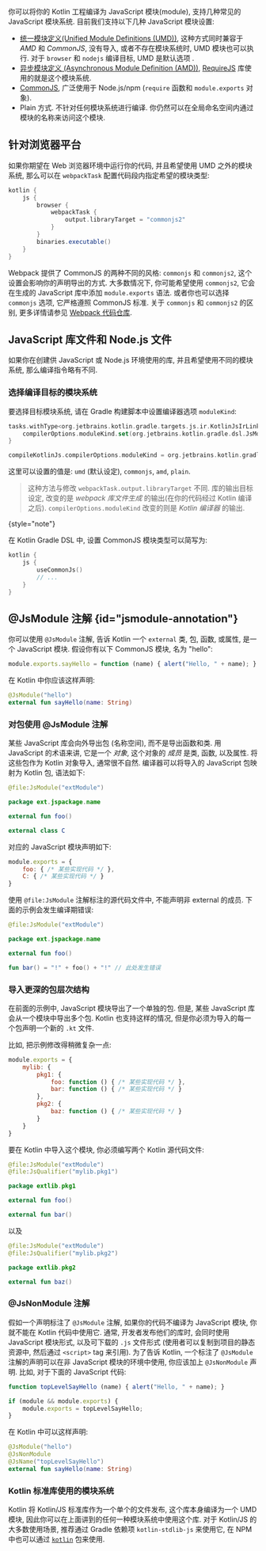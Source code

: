 [//]: # (title: JavaScript 模块)

你可以将你的 Kotlin 工程编译为 JavaScript 模块(module), 支持几种常见的 JavaScript 模块系统.
目前我们支持以下几种 JavaScript 模块设置:

- [统一模块定义(Unified Module Definitions (UMD))](https://github.com/umdjs/umd),
  这种方式同时兼容于 *AMD* 和 *CommonJS*,
  没有导入, 或者不存在模块系统时, UMD 模块也可以执行.
  对于 `browser` 和 `nodejs` 编译目标, UMD 是默认选项 .
- [异步模块定义 (Asynchronous Module Definition (AMD))](https://github.com/amdjs/amdjs-api/wiki/AMD),
  [RequireJS](https://requirejs.org/) 库使用的就是这个模块系统.
- [CommonJS](http://wiki.commonjs.org/wiki/Modules/1.1),
  广泛使用于 Node.js/npm (`require` 函数和 `module.exports` 对象).
- Plain 方式. 不针对任何模块系统进行编译. 你仍然可以在全局命名空间内通过模块的名称来访问这个模块.

## 针对浏览器平台

如果你期望在 Web 浏览器环境中运行你的代码, 并且希望使用 UMD 之外的模块系统,
那么可以在 `webpackTask` 配置代码段内指定希望的模块类型:

```groovy
kotlin {
    js {
        browser {
            webpackTask {
                output.libraryTarget = "commonjs2"
            }
        }
        binaries.executable()
    }
}

```

Webpack 提供了 CommonJS 的两种不同的风格: `commonjs` 和 `commonjs2`,
这个设置会影响你的声明导出的方式.
大多数情况下, 你可能希望使用 `commonjs2`, 它会在生成的 JavaScript 库中添加 `module.exports` 语法.
或者你也可以选择 `commonjs` 选项, 它严格遵照 CommonJS 标准.
关于 `commonjs` 和 `commonjs2` 的区别, 更多详情请参见 [Webpack 代码仓库](https://github.com/webpack/webpack/issues/1114).

## JavaScript 库文件和 Node.js 文件

如果你在创建供 JavaScript 或 Node.js 环境使用的库,
并且希望使用不同的模块系统, 那么编译指令略有不同.

### 选择编译目标的模块系统

要选择目标模块系统, 请在 Gradle 构建脚本中设置编译器选项 `moduleKind`:

<tabs group="build-script">
<tab title="Kotlin" group-key="kotlin">

```kotlin
tasks.withType<org.jetbrains.kotlin.gradle.targets.js.ir.KotlinJsIrLink> {
    compilerOptions.moduleKind.set(org.jetbrains.kotlin.gradle.dsl.JsModuleKind.MODULE_COMMONJS)
}
```

</tab>
<tab title="Groovy" group-key="groovy">

```groovy
compileKotlinJs.compilerOptions.moduleKind = org.jetbrains.kotlin.gradle.dsl.JsModuleKind.MODULE_COMMONJS
```

</tab>
</tabs>

这里可以设置的值是: `umd` (默认设定), `commonjs`, `amd`, `plain`.

> 这种方法与修改 `webpackTask.output.libraryTarget` 不同.
> 库的输出目标设定, 改变的是 _webpack 库文件生成_ 的输出(在你的代码经过 Kotlin 编译之后).
> `compilerOptions.moduleKind` 改变的则是 _Kotlin 编译器_ 的输出.
>
{style="note"}

在 Kotlin Gradle DSL 中, 设置 CommonJS 模块类型可以简写为:

```kotlin
kotlin {
    js {
        useCommonJs()
        // ...
    }
}
```

## @JsModule 注解 {id="jsmodule-annotation"}

你可以使用 `@JsModule` 注解, 告诉 Kotlin 一个 `external` 类, 包, 函数, 或属性, 是一个 JavaScript 模块.
假设你有以下 CommonJS 模块, 名为 "hello":

```javascript
module.exports.sayHello = function (name) { alert("Hello, " + name); }
```

在 Kotlin 中你应该这样声明:

```kotlin
@JsModule("hello")
external fun sayHello(name: String)
```

### 对包使用 @JsModule 注解

某些 JavaScript 库会向外导出包 (名称空间), 而不是导出函数和类.
用 JavaScript 的术语来讲, 它是一个 *对象*, 这个对象的 *成员* 是类, 函数, 以及属性.
将这些包作为 Kotlin 对象导入, 通常很不自然.
编译器可以将导入的 JavaScript 包映射为 Kotlin 包, 语法如下:

```kotlin
@file:JsModule("extModule")

package ext.jspackage.name

external fun foo()

external class C
```

对应的 JavaScript 模块声明如下:

```javascript
module.exports = {
    foo: { /* 某些实现代码 */ },
    C: { /* 某些实现代码 */ }
}
```

使用 `@file:JsModule` 注解标注的源代码文件中, 不能声明非 external 的成员.
下面的示例会发生编译期错误:

```kotlin
@file:JsModule("extModule")

package ext.jspackage.name

external fun foo()

fun bar() = "!" + foo() + "!" // 此处发生错误
```

### 导入更深的包层次结构

在前面的示例中, JavaScript 模块导出了一个单独的包.
但是, 某些 JavaScript 库会从一个模块中导出多个包.
Kotlin 也支持这样的情况, 但是你必须为导入的每一个包声明一个新的 `.kt` 文件.

比如, 把示例修改得稍微复杂一点:

```javascript
module.exports = {
    mylib: {
        pkg1: {
            foo: function () { /* 某些实现代码 */ },
            bar: function () { /* 某些实现代码 */ }
        },
        pkg2: {
            baz: function () { /* 某些实现代码 */ }
        }
    }
}
```

要在 Kotlin 中导入这个模块, 你必须编写两个 Kotlin 源代码文件:

```kotlin
@file:JsModule("extModule")
@file:JsQualifier("mylib.pkg1")

package extlib.pkg1

external fun foo()

external fun bar()
```

以及

```kotlin
@file:JsModule("extModule")
@file:JsQualifier("mylib.pkg2")

package extlib.pkg2

external fun baz()
```

### @JsNonModule 注解

假如一个声明标注了 `@JsModule` 注解, 如果你的代码不编译为 JavaScript 模块, 你就不能在 Kotlin 代码中使用它.
通常, 开发者发布他们的库时, 会同时使用 JavaScript 模块形式, 以及可下载的 `.js` 文件形式
(使用者可以复制到项目的静态资源中, 然后通过 `<script>` tag 来引用).
为了告诉 Kotlin, 一个标注了 `@JsModule` 注解的声明可以在非 JavaScript 模块的环境中使用,
你应该加上 `@JsNonModule` 声明.
比如, 对于下面的 JavaScript 代码:

```javascript
function topLevelSayHello (name) { alert("Hello, " + name); }

if (module && module.exports) {
    module.exports = topLevelSayHello;
}
```

在 Kotlin 中可以这样声明:

```kotlin
@JsModule("hello")
@JsNonModule
@JsName("topLevelSayHello")
external fun sayHello(name: String)
```

### Kotlin 标准库使用的模块系统

Kotlin 将 Kotlin/JS 标准库作为一个单个的文件发布, 这个库本身编译为一个 UMD 模块,
因此你可以在上面讲到的任何一种模块系统中使用这个库.
对于 Kotlin/JS 的大多数使用场景, 推荐通过 Gradle 依赖项 `kotlin-stdlib-js` 来使用它,
在 NPM 中也可以通过 [`kotlin`](https://www.npmjs.com/package/kotlin) 包来使用.
